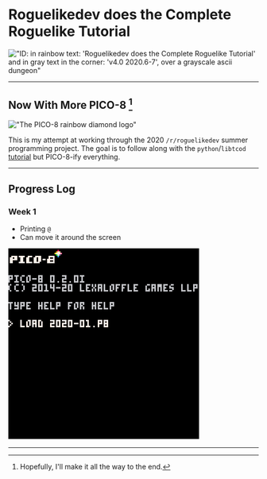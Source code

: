 # Roguelikedev does the Complete Roguelike Tutorial

!["ID: in rainbow text: 'Roguelikedev does the Complete Roguelike Tutorial' and in gray text in the corner: 'v4.0 2020.6-7', over a grayscale ascii dungeon"](https://i.imgur.com/sgsO37A.png)

***

## Now With More PICO-8 [^1]

!["The PICO-8 rainbow diamond logo"](https://www.lexaloffle.com/gfx/lexaloffle-pico8.png)

This is my attempt at working through the 2020 `/r/roguelikedev` summer programming project. The goal is to follow along with the `python`/`libtcod` [tutorial](http://rogueliketutorials.com/tutorials/tcod/part-0/) but PICO-8-ify everything.

***

## Progress Log

### Week 1

- Printing `@`
- Can move it around the screen

!["PICO-8 screen"](imgs/2020-01_1.gif)

***

[^1]: Hopefully, I'll make it all the way to the end.
